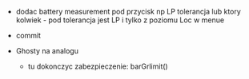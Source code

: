 - dodac battery measurement pod przycisk np LP tolerancja lub ktory kolwiek - pod tolerancja jest LP i tylko z poziomu Loc w menue
- commit


- Ghosty na analogu
	- tu dokonczyc zabezpieczenie: barGrlimit()